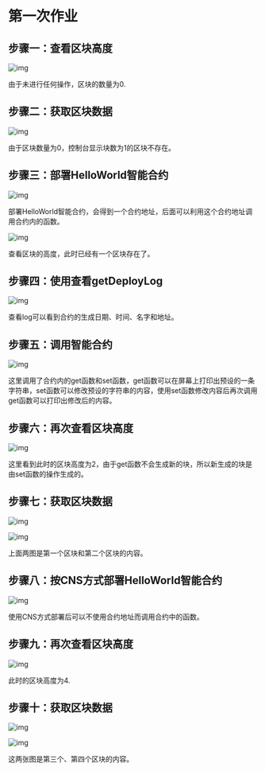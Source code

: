 # 第一次作业

## 步骤一：查看区块高度

![img](https://github.com/2019-scut-practical-training-team/webank/blob/master/day1/%E7%BF%81%E7%84%95%E6%BB%A8/WHB-day1-img/1.png)

由于未进行任何操作，区块的数量为0.



## 步骤二：获取区块数据

![img](https://github.com/2019-scut-practical-training-team/webank/blob/master/day1/%E7%BF%81%E7%84%95%E6%BB%A8/WHB-day1-img/2.png)

由于区块数量为0，控制台显示块数为1的区块不存在。



## 步骤三：部署HelloWorld智能合约

![img](https://github.com/2019-scut-practical-training-team/webank/blob/master/day1/%E7%BF%81%E7%84%95%E6%BB%A8/WHB-day1-img/3-1.png)

部署HelloWorld智能合约，会得到一个合约地址，后面可以利用这个合约地址调用合约内的函数。

![img](https://github.com/2019-scut-practical-training-team/webank/blob/master/day1/%E7%BF%81%E7%84%95%E6%BB%A8/WHB-day1-img/3-2.png)

查看区块的高度，此时已经有一个区块存在了。



## 步骤四：使用查看getDeployLog

![img](https://github.com/2019-scut-practical-training-team/webank/blob/master/day1/%E7%BF%81%E7%84%95%E6%BB%A8/WHB-day1-img/4.png)

查看log可以看到合约的生成日期、时间、名字和地址。



## 步骤五：调用智能合约

![img](https://github.com/2019-scut-practical-training-team/webank/blob/master/day1/%E7%BF%81%E7%84%95%E6%BB%A8/WHB-day1-img/5.png)

这里调用了合约内的get函数和set函数，get函数可以在屏幕上打印出预设的一条字符串，set函数可以修改预设的字符串的内容，使用set函数修改内容后再次调用get函数可以打印出修改后的内容。



## 步骤六：再次查看区块高度

![img](https://github.com/2019-scut-practical-training-team/webank/blob/master/day1/%E7%BF%81%E7%84%95%E6%BB%A8/WHB-day1-img/6.png)

这里看到此时的区块高度为2，由于get函数不会生成新的块，所以新生成的块是由set函数的操作生成的。



## 步骤七：获取区块数据

![img](https://github.com/2019-scut-practical-training-team/webank/blob/master/day1/%E7%BF%81%E7%84%95%E6%BB%A8/WHB-day1-img/7-1.png)

![img](https://github.com/2019-scut-practical-training-team/webank/blob/master/day1/%E7%BF%81%E7%84%95%E6%BB%A8/WHB-day1-img/7-2.png)

上面两图是第一个区块和第二个区块的内容。



## 步骤八：按CNS方式部署HelloWorld智能合约

![img](https://github.com/2019-scut-practical-training-team/webank/blob/master/day1/%E7%BF%81%E7%84%95%E6%BB%A8/WHB-day1-img/8.png)

使用CNS方式部署后可以不使用合约地址而调用合约中的函数。



## 步骤九：再次查看区块高度

![img](https://github.com/2019-scut-practical-training-team/webank/blob/master/day1/%E7%BF%81%E7%84%95%E6%BB%A8/WHB-day1-img/9.png)

此时的区块高度为4.



## 步骤十：获取区块数据

![img](https://github.com/2019-scut-practical-training-team/webank/blob/master/day1/%E7%BF%81%E7%84%95%E6%BB%A8/WHB-day1-img/10-1.png)

![img](https://github.com/2019-scut-practical-training-team/webank/blob/master/day1/%E7%BF%81%E7%84%95%E6%BB%A8/WHB-day1-img/10-2.png)

这两张图是第三个、第四个区块的内容。